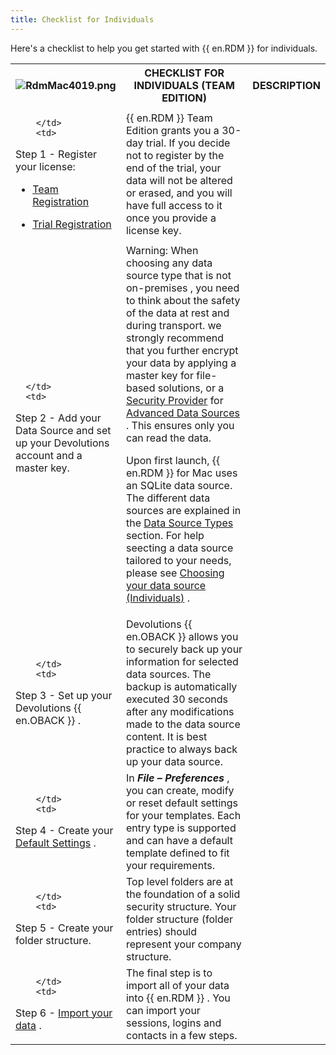 ```yaml
---
title: Checklist for Individuals
---
```

Here&apos;s a checklist to help you get started with {{ en.RDM }} for individuals. 

<table>
	<tr>
		<th>

![RdmMac4019.png](/img/en/rdm/mac/RdmMac4019.png) 
		</th>
		<th>
CHECKLIST FOR INDIVIDUALS (TEAM EDITION) 
		</th>
		<th>
DESCRIPTION 
		</th>
	</tr>
	<tr>
		<td>

		</td>
		<td>
Step 1 - Register your license:  

* [Team Registration](/rdm/mac/installation/client/registration/team-edition/) 
* [Trial Registration](/rdm/mac/installation/client/registration/trial-request/) 
		</td>
		<td>
{{ en.RDM }} Team Edition grants you a 30-day trial. If you decide not to register by the end of the trial, your data will not be altered or erased, and you will have full access to it once you provide a license key. 
		</td>
	</tr>
	<tr>
		<td>

		</td>
		<td>
Step 2 - Add your Data Source and set up your Devolutions account and a master key. 
		</td>
		<td>
Warning: When choosing any data source type that is not on-premises , you need to think about the safety of the data at rest and during transport. we strongly recommend that you further encrypt your data by applying a master key for file-based solutions, or a [Security Provider](/rdm/mac/commands/administration/security-provider/) for [Advanced Data Sources](/rdm/mac/data-sources/data-sources-types/advanced-data-sources/) . This ensures only you can read the data.  

Upon first launch, {{ en.RDM }} for Mac uses an SQLite data source. The different data sources are explained in the [Data Source Types](/rdm/mac/data-sources/data-sources-types/) section. For help seecting a data source tailored to your needs, please see [Choosing your data source (Individuals)](/rdm/mac/getting-started/checklist-individuals/select-data-source-type-individuals/) . 
		</td>
	</tr>
	<tr>
		<td>

		</td>
		<td>
Step 3 - Set up your Devolutions {{ en.OBACK }} . 
		</td>
		<td>
Devolutions {{ en.OBACK }} allows you to securely back up your information for selected data sources. The backup is automatically executed 30 seconds after any modifications made to the data source content. It is best practice to always back up your data source. 
		</td>
	</tr>
	<tr>
		<td>

		</td>
		<td>
Step 4 - Create your [Default Settings](/rdm/mac/commands/file/templates/default-settings/) . 
		</td>
		<td>
In ***File – Preferences*** , you can create, modify or reset default settings for your templates. Each entry type is supported and can have a default template defined to fit your requirements. 
		</td>
	</tr>
	<tr>
		<td>

		</td>
		<td>
Step 5 - Create your folder structure. 
		</td>
		<td>
Top level folders are at the foundation of a solid security structure. Your folder structure (folder entries) should represent your company structure. 
		</td>
	</tr>
	<tr>
		<td>

		</td>
		<td>
Step 6 - [Import your data](/rdm/mac/commands/file/import/overview/) . 
		</td>
		<td>
The final step is to import all of your data into {{ en.RDM }} . You can import your sessions, logins and contacts in a few steps. 
		</td>
	</tr>
</table>




